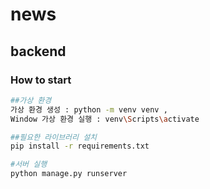 # news

## backend

### How to start

```bash
##가상 환경
가상 환경 생성 : python -m venv venv , 
Window 가상 환경 실행 : venv\Scripts\activate

##필요한 라이브러리 설치
pip install -r requirements.txt

#서버 실행
python manage.py runserver
```
